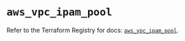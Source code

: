 # `aws_vpc_ipam_pool`

Refer to the Terraform Registry for docs: [`aws_vpc_ipam_pool`](https://registry.terraform.io/providers/hashicorp/aws/4.67.0/docs/resources/vpc_ipam_pool).
